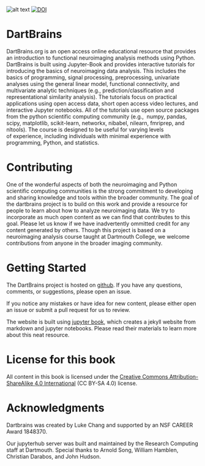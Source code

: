 ![alt text](https://github.com/ljchang/dartbrains/blob/master/content/images/logo/dartbrains_logo_square_transparent.png)
[![DOI](https://zenodo.org/badge/171529794.svg)](https://zenodo.org/badge/latestdoi/171529794)


# DartBrains
DartBrains.org is an open access online educational resource that provides an introduction to functional neuroimaging analysis methods using Python. DartBrains is built using Jupyter-Book and provides interactive tutorials for introducing the basics of neuroimaging data analysis. This includes the basics of programming, signal processing, preprocessing, univariate analyses using the general linear model, functional connectivity, and multivariate analytic techniques (e.g., prediction/classification and representational similarity analysis). The tutorials focus on practical applications using open access data, short open access video lectures, and interactive Jupyter notebooks. All of the tutorials use open source packages from the python scientific computing community (e.g.,  numpy, pandas, scipy, matplotlib, scikit-learn, networkx, nibabel, nilearn, fmriprep, and nltools). The course is designed to be useful for varying levels of experience, including individuals with minimal experience with programming, Python, and statistics.

# Contributing
One of the wonderful aspects of both the neuroimaging and Python scientific computing communities is the strong commitment to developing and sharing knowledge and tools within the broader community. The goal of the dartbrains project is to build on this work and provide a resource for people to learn about how to analyze neuroimaging data. We try to incorporate as much open content as we can find that contributes to this goal. Please let us know if we have inadvertently ommitted credit for any content generated by others. Though this project is based on a neuroimaging analysis course taught at Dartmouth College, we welcome contributions from anyone in the broader imaging community.

# Getting Started
The DartBrains project is hosted on [github](https://github.com/ljchang/dartbrains). If you have any questions, comments, or suggestions, please open an issue.

If you notice any mistakes or have idea for new content, please either open an issue or submit a pull request for us to review.

The website is built using [jupyter book](https://jupyter.org/jupyter-book/intro.html), which creates a jekyll website from markdown and jupyter notebooks. Please read their materials to learn more about this neat resource.

# License for this book
All content in this book is licensed under the [Creative Commons Attribution-ShareAlike 4.0 International](https://creativecommons.org/licenses/by-sa/4.0/) (CC BY-SA 4.0) license.

# Acknowledgments
Dartbrains was created by Luke Chang and supported by an NSF CAREER Award 1848370.

Our jupyterhub server was built and maintained by the Research Computing staff at Dartmouth. Special thanks to Arnold Song, William Hamblen, Christian Darabos, and John Hudson.

